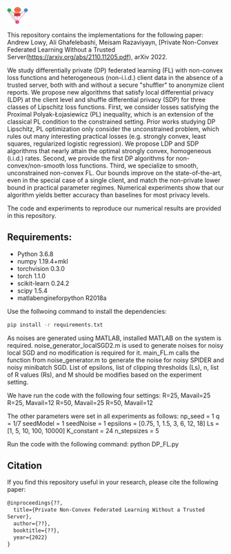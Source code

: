 <img alt="Non-Convex Local Differential Privacy Diagram" src="https://github.com/ghafeleb/Private-NonConvex-Federated-Learning-Without-a-Trusted-Server/blob/master/figures/NC_LDP_diagram_v2.png" width="48">

This repository contains the implementations for the following paper:\
Andrew Lowy, Ali Ghafelebashi, Meisam Razaviyayn, [Private Non-Convex Federated Learning Without a Trusted Server(https://arxiv.org/abs/2110.11205.pdf), arXiv 2022.

We study differentially private (DP) federated learning (FL) with non-convex loss functions and heterogeneous (non-i.i.d.) client data in the absence of a trusted server, both with and without a secure "shuffler" to anonymize client reports. We propose new algorithms that satisfy local differential privacy (LDP) at the client level and shuffle differential privacy (SDP) for three classes of Lipschitz loss functions. First, we consider losses satisfying the Proximal Polyak-Łojasiewicz (PL) inequality, which is an extension of the classical PL condition to the constrained setting. Prior works studying DP Lipschitz, PL optimization only consider the unconstrained problem, which rules out many interesting practical losses (e.g. strongly convex, least squares, regularized logistic regression). We propose LDP and SDP algorithms that nearly attain the optimal strongly convex, homogeneous (i.i.d.) rates. Second, we provide the first DP algorithms for non-convex/non-smooth loss functions. Third, we specialize to smooth, unconstrained non-convex FL. Our bounds improve on the state-of-the-art, even in the special case of a single client, and match the non-private lower bound in practical parameter regimes. Numerical experiments show that our algorithm yields better accuracy than baselines for most privacy levels.

The code and experiments to reproduce our numerical results are provided in this repository.

## Requirements:
- Python 3.6.8
- numpy 1.19.4+mkl
- torchvision 0.3.0
- torch 1.1.0
- scikit-learn 0.24.2
- scipy 1.5.4
- matlabengineforpython R2018a

Use the follwoing command to install the dependencies:
```bash
pip install -r requirements.txt
```

As noises are generated using MATLAB, installed MATLAB on the system is required. noise_generator_localSGD2.m is used to generate noises for noisy local SGD and no modification is required for it. main_FL.m calls the function from noise_generator.m to generate the noise for noisy SPIDER and noisy minibatch SGD. List of epsilons, list of clipping thresholds (Ls), n, list of R values (Rs), and M should be modifies based on the experiment setting.

We have run the code with the following four settings:
R=25, Mavail=25
R=25, Mavail=12
R=50, Mavail=25
R=50, Mavail=12

The other parameters were set in all experiments as follows:
np_seed = 1
q = 1/7
seedModel = 1
seedNoise = 1
epsilons = [0.75, 1, 1.5, 3, 6, 12, 18]
Ls = [1, 5, 10, 100, 10000]
K_constant = 24
n_stepsizes = 5

Run the code with the following command:
python DP_FL.py

## Citation
If you find this repository useful in your research, please cite the following paper:
```
@inproceedings{??,
  title={Private Non-Convex Federated Learning Without a Trusted Server},
  author={??},
  booktitle={??},
  year={2022}
}
```
